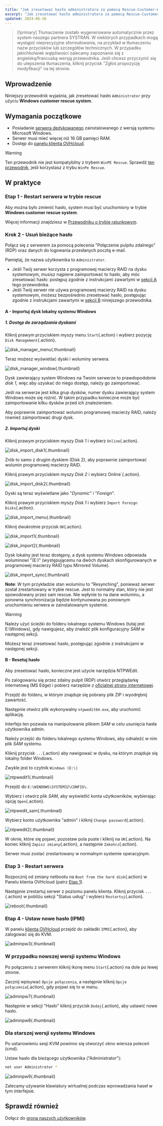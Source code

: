 ```yaml
---
title: "Jak zresetować hasło administratora za pomocą Rescue-Customer-Windows"
excerpt: "Jak zresetować hasło administratora za pomocą Rescue-Customer-Windows"
updated: 2024-06-26
---
```


> [!primary]
> Tłumaczenie zostało wygenerowane automatycznie przez system naszego partnera SYSTRAN. W niektórych przypadkach mogą wystąpić nieprecyzyjne sformułowania, na przykład w tłumaczeniu nazw przycisków lub szczegółów technicznych. W przypadku jakichkolwiek wątpliwości zalecamy zapoznanie się z angielską/francuską wersją przewodnika. Jeśli chcesz przyczynić się do ulepszenia tłumaczenia, kliknij przycisk "Zgłoś propozycję modyfikacji” na tej stronie.
>

## Wprowadzenie

Niniejszy przewodnik wyjaśnia, jak zresetować hasło `Administrator` przy użyciu **Windows customer rescue system**.

## Wymagania początkowe

- Posiadanie [serwera dedykowanego](/links/bare-metal/bare-metal) zainstalowanego z wersją systemu Microsoft Windows.
- Serwer musi mieć więcej niż 16 GB pamięci RAM.
- Dostęp do [panelu klienta OVHcloud](/links/manager).

> [!warning]
>
> Ten przewodnik nie jest kompatybilny z trybem `WinPE Rescue`.
> Sprawdź [ten przewodnik](/pages/bare_metal_cloud/dedicated_servers/changing-admin-password-on-windows), jeśli korzystasz z trybu `WinPe Rescue`.
>

## W praktyce

### Etap 1 - Restart serwera w trybie rescue <a name="step1"></a>

Aby można było zmienić hasło, system musi być uruchomiony w trybie **Windows customer rescue system**.

Więcej informacji znajdziesz w [Przewodniku o trybie ratunkowym](/pages/bare_metal_cloud/dedicated_servers/rescue-customer-windows).

### Krok 2 - Usuń bieżące hasło <a name="step2"></a>

Połącz się z serwerem za pomocą polecenia "Połączenie pulpitu zdalnego" (RDP) oraz danych do logowania przesłanych pocztą e-mail.

Pamiętaj, że nazwa użytkownika to `Administrator`.

- Jeśli Twój serwer korzysta z programowej macierzy RAID na dysku systemowym, musisz najpierw zaimportować to hasło, aby móc zresetować hasło: postępuj zgodnie z instrukcjami zawartymi w [sekcji A](#sectionA) tego przewodnika.
- Jeśli Twój serwer nie używa programowej macierzy RAID na dysku systemowym, możesz bezpośrednio zresetować hasło, postępując zgodnie z instrukcjami zawartymi w [sekcji B](#sectionB) niniejszego przewodnika.

#### A - Importuj dysk lokalny systemu Windows <a name="sectionA"></a>

##### 1. Dostęp do zarządzania dyskami

Kliknij prawym przyciskiem myszy menu `Start`{.action} i wybierz pozycję `Disk Management`{.action}.

![disk_manager_menu](images/disk_manager_menu.png){.thumbnail}

Teraz możesz wyświetlać dyski i woluminy serwera.

![disk_manager_window](images/disk_manager_window1.png){.thumbnail}

Dysk zawierający system Windows na Twoim serwerze to prawdopodobnie *disk 1*, więc aby uzyskać do niego dostęp, należy go zaimportować.

Jeśli na serwerze jest kilka grup dysków, numer dysku zawierający system Windows może się różnić. W takim przypadku konieczne może być zaimportowanie kilku dysków przed ich znalezieniem.

Aby poprawnie zaimportować wolumin programowej macierzy RAID, należy również zaimportować drugi dysk.

##### 2. Importuj dyski

Kliknij prawym przyciskiem myszy *Disk 1* i wybierz `Online`{.action}.

![disk_import_disk1](images/disk_manager_disk1on.png){.thumbnail}

Zrób to samo z drugim dyskiem (Disk 2), aby poprawnie zaimportować wolumin programowej macierzy RAID.

Kliknij prawym przyciskiem myszy *Disk 2* i wybierz Online`{.action}.

![disk_import_disk2](images/disk_manager_disk2on.png){.thumbnail}

Dyski są teraz wyświetlane jako "*Dynamic*" i "*Foreign*".

Kliknij prawym przyciskiem myszy *Disk 1* i wybierz `Import Foreign Disks`{.action}.

![disk_import_menu](images/disk_manager_diskimport.png){.thumbnail}

Kliknij dwukrotnie przycisk `OK`{.action}.

![disk_import1](images/disk_import1.png){.thumbnail}

![disk_import2](images/disk_import2.png){.thumbnail}

Dysk lokalny jest teraz dostępny, a dysk systemu Windows odpowiada woluminowi "(E:)" (występującemu na dwóch dyskach skonfigurowanych w programowej macierzy RAID typu Mirrored Volume).

![disk_import_sync](images/disk_import_sync.png){.thumbnail}

__Note__: W tym przykładzie stan woluminu to "Resynching", ponieważ serwer został zrestartowany w trybie rescue. Jest to normalny stan, który nie jest spowodowany przez sam rescue.
Nie wpłynie to na dane woluminu, a ponowna synchronizacja będzie kontynuowana po ponownym uruchomieniu serwera w zainstalowanym systemie.

> [!warning]
>
> Należy użyć ścieżki do folderu lokalnego systemu Windows (tutaj jest E:\Windows), gdy nawigujesz, aby znaleźć plik konfiguracyjny _SAM_ w następnej sekcji.

Możesz teraz zresetować hasło, postępując zgodnie z instrukcjami w następnej sekcji.

#### B - Resetuj hasło <a name="sectionB"></a>

Aby zresetować hasło, konieczne jest użycie narzędzia NTPWEdit.

Po zalogowaniu się przez zdalny pulpit (RDP) otwórz przeglądarkę internetową (MS Edge) i pobierz narzędzie z [oficjalnej strony internetowej](http://www.cdslow.org.ru/files/ntpwedit/ntpwed07.zip).

Przejdź do folderu, w którym znajduje się pobrany plik ZIP i wyodrębnij zawartość.

Następnie otwórz plik wykonywalny `ntpwedit64.exe`, aby uruchomić aplikację.

Interfejs ten pozwala na manipulowanie plikiem *SAM* w celu usunięcia hasła użytkownika admin.

Należy przejść do folderu lokalnego systemu Windows, aby odnaleźć w nim plik *SAM* systemu.

Kliknij przycisk `...`{.action} aby nawigować w dysku, na którym znajduje się lokalny folder Windows.

Zwykle jest to czytnik `Windows (E:\)`

![ntpwedit1](images/ntpwedit_1.png){.thumbnail}

Przejdź do `E:\WINDOWS\SYSTEM32\CONFIG\`.

Wybierz i otwórz plik *SAM*, aby wyświetlić konta użytkowników, wybierając opcję `Open`{.action}.

![ntpwedit_sam](images/SAM.png){.thumbnail}

Wybierz konto użytkownika "admin" i kliknij `Change password`{.action}.

![ntpwedit2](images/ntpwedit_2.png){.thumbnail}

W oknie, które się pojawi, pozostaw pola puste i kliknij na `OK`{.action}. Na koniec kliknij `Zapisz zmiany`{.action}, a następnie `Zakończ`{.action}.

Serwer musi zostać zrestartowany w normalnym systemie operacyjnym.

### Etap 3 - Restart serwera <a name="step3"></a>

Rozpocznij od zmiany netbootu na `Boot from the hard disk`{.action} w Panelu klienta OVHcloud (patrz [Etap 1](#step1)).

Następnie zrestartuj serwer z poziomu panelu klienta. Kliknij przycisk `...`{.action} w pobliżu sekcji "Status usług" i wybierz `Restartuj`{.action}.

![reboot](/pages/assets/screens/control_panel/product-selection/bare-metal-cloud/dedicated-servers/general-information/cp_dedicated_restart.png){.thumbnail}

### Etap 4 - Ustaw nowe hasło (IPMI) <a name="step4"></a>

W panelu [klienta OVHcloud](/links/manager) przejdź do zakładki `IPMI`{.action}, aby zalogować się do KVM.

![adminpw3](images/adminpw3.png){.thumbnail}

### W przypadku nowszej wersji systemu Windows

Po połączeniu z serwerem kliknij ikonę menu `Start`{.action} na dole po lewej stronie.

Zacznij wpisywać `Opcje połączenia`, a następnie kliknij `Opcje połączenia`{.action}, gdy pojawi się to w menu.

![adminpw7](images/adminpw7.png){.thumbnail}

Następnie w sekcji "Hasło" kliknij przycisk `Dodaj`{.action}, aby ustawić nowe hasło.

![adminpw8](images/adminpw8.png){.thumbnail}

### Dla starszej wersji systemu Windows

Po ustanowieniu sesji KVM powinno się otworzyć okno wiersza poleceń (cmd).

Ustaw hasło dla bieżącego użytkownika ("Administrator"):

```bash
net user Administrator *
```

![adminpw9](images/adminpw9.png){.thumbnail}

Zalecamy używanie klawiatury wirtualnej podczas wprowadzania haseł w tym interfejsie.

## Sprawdź również

Dołącz do [grona naszych użytkowników](/links/community).